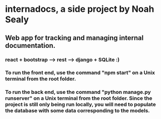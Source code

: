 # internadocs, a side project by Noah Sealy
## Web app for tracking and managing internal documentation.
### react + bootstrap --> rest --> django + SQLite :)
### To run the front end, use the command "npm start" on a Unix terminal from the root folder.
### To run the back end, use the command "python manage.py runserver" on a Unix terminal from the root folder. Since the project is still only being run locally, you will need to populate the database with some data corresponding to the models.
